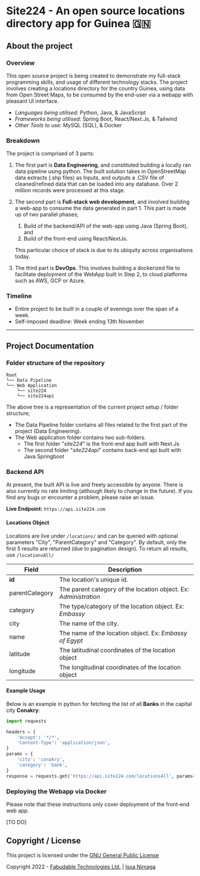 
# Site224 - An open source locations directory app for Guinea 🇬🇳

## About the project

### Overview

This open source project is being created to demonstrate my full-stack programming skills, and usage of different technology stacks. The project involves creating a locations directory for the country Guinea, using data from Open Street Maps, to be consumed by the end-user via a webapp with pleasant UI interface. 

* _Languages being utilised:_ Python, Java, & JavaScript
* _Frameworks being utilised:_ Spring Boot, React/Next.Js, & Tailwind
* _Other Tools to use:_ MySQL (SQL), & Docker

### Breakdown
The project is comprised of 3 parts:

1. The first part is **Data Engineering**, and constituted building a locally ran data pipeline using python. The built solution takes in OpenStreetMap data extracts (.shp files) as Inputs, and outputs a .CSV file of cleaned/refined data that can be loaded into any database. Over 2 million records were processed at this stage.
2. The second part is **Full-stack web development**, and involved building a web-app to consume the data generated in part 1. This part is made up of two parallel phases; 
	1. Build of the backend/API of the web-app using Java (Spring Boot), and
	2. Build of the front-end using React/NextJs. 

	This particular choice of stack is due to its ubiquity across organisations today.

3. The third part is **DevOps**. This involves building a dockerized file to facilitate deployment of the WebApp built in Step 2, to cloud platforms such as AWS, GCP or Azure.

### Timeline
- Entire project to be built in a couple of evenings over the span of a week.
- Self-imposed deadline: Week ending 13th November 


____

## Project Documentation

### Folder structure of the repository

```
Root 
└── Data Pipeline
└── Web Application
    └── site224
    └── site224api
```
The above tree is a representation of the current project setup / folder structure;

* The Data Pipeline folder contains all files related to the first part of the project (Data Engineering).
* The Web application folder contains two sub-folders.
	* The first folder "*site224*" is the front-end app built with Next.Js
	* The second folder "*site224api*" contains back-end api built with Java Springboot

### Backend API

At present, the built API is live and freely accessible by anyone. There is also currently no rate limiting (although likely to change in the future). If you find any bugs or encounter a problem, please raise an issue.

**Live Endpoint:** `https://api.site224.com`

#### Locations Object

Locations are live under `/locations/` and can be queried with optional parameters "City", "ParentCategory" and "Category". By default, only the first 5 results are returned (due to pagination design). To return all results, use `/locationsAll/`

Field | Description
------|------------
**id** | The location's unique id.
parentCategory | The parent category of the location object. Ex: *Administration*
category | The type/category of the location object. Ex: *Embassy*
city | The name of the city. 
name | The name of the location object. Ex: *Embassy of Egypt*
latitude | The latitudinal coordinates of the location object
longitude | The longitudinal coordinates of the location object

#### Example Usage

Below is an example in python for fetching the list of all **Banks** in the capital city **Conakry**:

```python
import requests

headers = {
    'Accept': '*/*',
    'Content-Type': 'application/json',
}
params = {
    'city': 'conakry',
    'category': 'bank',
}
response = requests.get('https://api.site224.com/locationsAll', params=params, headers=headers)
```


### Deploying the Webapp via Docker

Please note that these instructions only cover deployment of the front-end web app.

[TO DO]


## Copyright / License

This project is licensed under the [GNU General Public License](https://github.com/inimaga/Site224/blob/main/LICENSE.md)

Copyright 2022 - [Fabudable Technologies Ltd.](https://fabudable.com/en) | [Issa Nimaga](https://issanimaga.com/contact/)
